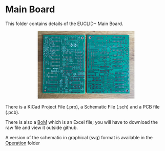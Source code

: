 # Main Board
This folder contains details of the EUCLID+ Main Board.

<p width=100%, align="center">
<img width=60%, src="https://github.com/m0xpd/EUCLIDplus/blob/main/Hardware/Images/Main%20Board.jpg">
</p>

There is a KiCad Project File (.pro), a Schematic File (.sch) and a PCB file (.pcb).

There is also a [BoM](https://github.com/m0xpd/EUCLIDplus/blob/main/Hardware/Main%20Board/Euclid%2B%20Main%20Board%20BoM.xlsx) which is an Excel file; you will have to download the raw file and view it outside github.

A version of the schematic in graphical (svg) format is available in the [Operation](https://github.com/m0xpd/EUCLIDplus/tree/main/Operation#readme) folder

